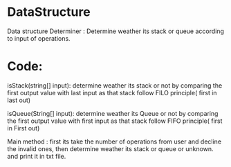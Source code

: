 # DataStructure
Data structure Determiner : 
    Determine weather its stack or queue according to input of operations.
    
# Code: 

  isStack(string[] input): determine weather its stack or not by comparing the first output value with last input as that stack follow FILO principle( first in last out)
  
  isQueue(String[] input): determine weather its Queue or not by comparing the first output value with first input as that stack follow FIFO principle( first in First out)
  
  Main method : first its take the number of operations from user and decline the invalid ones, then determine weather its stack or queue or unknown. and print it in txt file.
